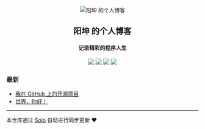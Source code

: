 <p align="center"><img alt="阳坤 的个人博客" src="https://static.b3log.org/images/brand/solo-32.png"></p><h2 align="center">
阳坤 的个人博客
</h2>

<h4 align="center">记录精彩的程序人生</h4>
<p align="center"><a title="阳坤 的个人博客" target="_blank" href="https://github.com/yangkun19921001/solo-blog"><img src="https://img.shields.io/github/last-commit/yangkun19921001/solo-blog.svg?style=flat-square&color=FF9900"></a>
<a title="GitHub repo size in bytes" target="_blank" href="https://github.com/yangkun19921001/solo-blog"><img src="https://img.shields.io/github/repo-size/yangkun19921001/solo-blog.svg?style=flat-square"></a>
<a title="Solo Version" target="_blank" href="https://github.com/b3log/solo/releases"><img src="https://img.shields.io/badge/solo-3.6.7-f1e05a.svg?style=flat-square&color=blueviolet"></a>
<a title="Hits" target="_blank" href="https://github.com/b3log/hits"><img src="https://hits.b3log.org/yangkun19921001/solo-blog.svg"></a></p>

### 最新

* [我在 GitHub 上的开源项目](https://www.devyk.top:8080/my-github-repos)
* [世界，你好！](https://www.devyk.top:8080/hello-solo)



---

本仓库通过 [Solo](https://github.com/b3log/solo) 自动进行同步更新 ❤️ 